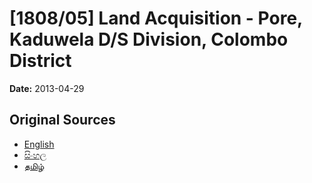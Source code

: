 # [1808/05] Land Acquisition - Pore, Kaduwela D/S Division, Colombo District

**Date:** 2013-04-29

## Original Sources

- [English](https://documents.gov.lk/view/extra-gazettes/2013/4/1808-05_E.pdf)
- [සිංහල](https://documents.gov.lk/view/extra-gazettes/2013/4/1808-05_S.pdf)
- [தமிழ்](https://documents.gov.lk/view/extra-gazettes/2013/4/1808-05_T.pdf)
